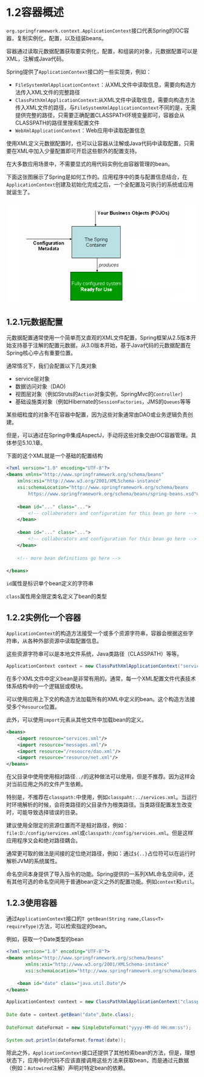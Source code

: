 # 1.2容器概述

`org.springframework.context.ApplicationContext`接口代表Spring的IOC容器，复制实例化，配置，以及组装beans。

容器通过读取元数据配置获取要实例化，配置，和组装的对象，元数据配置可以是XML，注解或Java代码。

Spring提供了`ApplicationContext`接口的一些实现类，例如：

- `FileSystemXmlApplicationContext`：从XML文件中读取信息，需要向构造方法传入XML文件的完整路径
- `ClassPathXmlApplicationContext`:从XML文件中读取信息，需要向构造方法传入XML文件的路径，与`FileSystemXmlApplicationContext`不同的是，无需提供完整的路径，只需要正确配置CLASSPATH环境变量即可，容器会从CLASSPATH的路径里搜索配置文件
- `WebXmlApplicationContext`：Web应用中读取配置信息

使用XML定义元数据配置时，也可以让容器从注解或Java代码中读取配置，只需要在XML中加入少量配置即可开启这些额外的配置支持。

在大多数应用场景中，不需要显式的用代码实例化由容器管理的bean。

下面这张图展示了Spring是如何工作的。应用程序中的类与配置信息结合，在`ApplicationContext`创建及初始化完成之后，一个全配置及可执行的系统或应用就诞生了。

![](../images/20190526124254.png)

## 1.2.1元数据配置

元数据配置通常使用一个简单而又直观的XML文件配置，Spring框架从2.5版本开始支持基于注解的配置元数据，从3.0版本开始，基于Java代码的元数据配置在Spring核心中占有重要位置。

通常情况下，我们会配置以下几类对象

- service层对象
- 数据访问对象（DAO)
- 视图层对象（例如Struts的`Action`对象实例，SpringMvc的`Controller`）
- 基础设施类对象（例如Hibernate的`SessionFactories`，JMS的`Queues`等等

某些细粒度的对象不在容器中配置，因为这些对象通常由DAO或业务逻辑负责创建。

但是，可以通过在Spring中集成AspectJ，手动将这些对象交由IOC容器管理。具体参见5.10.1章。

下面的这个XML就是一个基础的配置结构

```xml
<?xml version="1.0" encoding="UTF-8"?>
<beans xmlns="http://www.springframework.org/schema/beans"
    xmlns:xsi="http://www.w3.org/2001/XMLSchema-instance"
    xsi:schemaLocation="http://www.springframework.org/schema/beans
        https://www.springframework.org/schema/beans/spring-beans.xsd">

    <bean id="..." class="...">   
        <!-- collaborators and configuration for this bean go here -->
    </bean>

    <bean id="..." class="...">
        <!-- collaborators and configuration for this bean go here -->
    </bean>

    <!-- more bean definitions go here -->

</beans>
```

`id`属性是标识单个bean定义的字符串

`class`属性用全限定类名定义了bean的类型

## 1.2.2实例化一个容器

`ApplicationContext`的构造方法接受一个或多个资源字符串，容器会根据这些字符串，从各种外部资源中读取配置信息。

这些资源字符串可以是本地文件系统，Java类路径（CLASSPATH）等等。

```java
ApplicationContext context = new ClassPathXmlApplicationContext("services.xml","dao.xml");
```

在多个XML文件中定义bean是非常有用的。通常，每一个XML配置文件代表技术体系结构中的一个逻辑层或模块。

可以使用应用上下文的构造方法加载所有的XML中定义的bean。这个构造方法接受多个`Resource`位置。

此外，可以使用`import`元素从其他文件中加载bean的定义。

```xml
<beans>
	<import resource="services.xml"/>
    <import resource="messages.xml"/>
    <import resource="/resoucre/dao.xml"/>
    <import resource="resource/net.xml"/>
</beans>
```

在父目录中使用使用相对路径`../`的这种做法可以使用，但是不推荐。因为这样会对当前应用之外的文件产生依赖。

特别是，不推荐在`classpath:`中使用，例如`classpaht:../services.xml`。当运行时环境解析的时候，会将类路径的父目录作为根类路径。当类路径配置发生改变时，可能导致选择错误的目录。

建议使用全限定的资源位置而不是相对路径，例如：`file:D:/config/services.xml`或`classpath:/config/services.xml`。但是这样应用程序又会和绝对路径耦合。

通常更可取的做法是间接的定位绝对路径，例如：通过`${..}`占位符可以在运行时解析JVM的系统属性。

命名空间本身提供了导入指令的功能。Spring提供的一系列XML命名空间中，还有其他可选的命名空间用于普通bean定义之外的配置功能。例如`context`和`util`。

## 1.2.3使用容器

通过`ApplicationContext`接口的`T getBean(String name,Class<T> requireType)`方法，可以检索指定的bean。

例如，获取一个Date类型的bean

```xml
<?xml version="1.0" encoding="UTF-8"?>
<beans xmlns="http://www.springframework.org/schema/beans"
       xmlns:xsi="http://www.w3.org/2001/XMLSchema-instance"
       xsi:schemaLocation="http://www.springframework.org/schema/beans http://www.springframework.org/schema/beans/spring-beans.xsd">

    <bean id="date" class="java.util.Date"/>
</beans>
```

```java
ApplicationContext context = new ClassPathXmlApplicationContext("classpath:spring/main.xml");

Date date = context.getBean("date",Date.class);

DateFormat dateFormat = new SimpleDateFormat("yyyy-MM-dd HH:mm:ss");

System.out.println(dateFormat.format(date));
```

除此之外，`ApplicationContext`接口还提供了其他检索bean的方法，但是，理想状态下，应用中的代码不应该直接调用这些方法来获取bean，而是通过元数据（例如：`Autowired`注解）声明对特定bean的依赖。